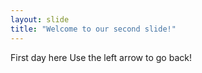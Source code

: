 ```yaml
---
layout: slide
title: "Welcome to our second slide!"
---
```

First day here
Use the left arrow to go back!
